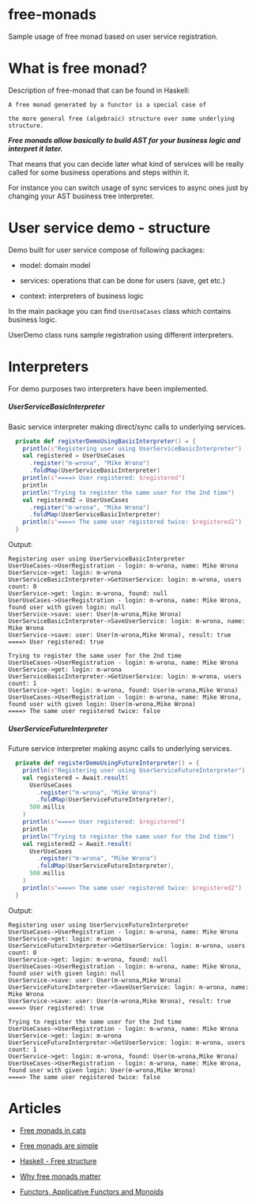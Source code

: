 # free-monads

Sample usage of free monad based on user service registration.

# What is free monad?

Description of free-monad that can be found in Haskell:

```
A free monad generated by a functor is a special case of 

the more general free (algebraic) structure over some underlying structure.
```

***Free monads allow basically to build AST for your business logic and interpret it later.***

That means that you can decide later what kind of services will be really called for some business operations and steps within it.

For instance you can switch usage of sync services to async ones just by changing your AST business tree interpreter.


# User service demo - structure

Demo built for user service compose of following packages:

* model: domain model
 
* services: operations that can be done for users (save, get etc.)

* context: interpreters of business logic

In the main package you can find `UserUseCases` class which contains business logic.

UserDemo class runs sample registration using different interpreters. 

# Interpreters

For demo purposes two interpreters have been implemented.

##### UserServiceBasicInterpreter

Basic service interpreter making direct/sync calls to underlying services.

```scala
  private def registerDemoUsingBasicInterpreter() = {
    println(s"Registering user using UserServiceBasicInterpreter")
    val registered = UserUseCases
      .register("m-wrona", "Mike Wrona")
      .foldMap(UserServiceBasicInterpreter)
    println(s"====> User registered: $registered")
    println
    println("Trying to register the same user for the 2nd time")
    val registered2 = UserUseCases
      .register("m-wrona", "Mike Wrona")
      .foldMap(UserServiceBasicInterpreter)
    println(s"====> The same user registered twice: $registered2")
  }
```

Output:

```
Registering user using UserServiceBasicInterpreter
UserUseCases->UserRegistration - login: m-wrona, name: Mike Wrona
UserService->get: login: m-wrona
UserServiceBasicInterpreter->GetUserService: login: m-wrona, users count: 0
UserService->get: login: m-wrona, found: null
UserUseCases->UserRegistration - login: m-wrona, name: Mike Wrona, found user with given login: null
UserService->save: user: User(m-wrona,Mike Wrona)
UserServiceBasicInterpreter->SaveUserService: login: m-wrona, name: Mike Wrona
UserService->save: user: User(m-wrona,Mike Wrona), result: true
====> User registered: true

Trying to register the same user for the 2nd time
UserUseCases->UserRegistration - login: m-wrona, name: Mike Wrona
UserService->get: login: m-wrona
UserServiceBasicInterpreter->GetUserService: login: m-wrona, users count: 1
UserService->get: login: m-wrona, found: User(m-wrona,Mike Wrona)
UserUseCases->UserRegistration - login: m-wrona, name: Mike Wrona, found user with given login: User(m-wrona,Mike Wrona)
====> The same user registered twice: false
```


##### UserServiceFutureInterpreter

Future service interpreter making async calls to underlying services.

```scala
  private def registerDemoUsingFutureInterpreter() = {
    println(s"Registering user using UserServiceFutureInterpreter")
    val registered = Await.result(
      UserUseCases
        .register("m-wrona", "Mike Wrona")
        .foldMap(UserServiceFutureInterpreter),
      500.millis
    )
    println(s"====> User registered: $registered")
    println
    println("Trying to register the same user for the 2nd time")
    val registered2 = Await.result(
      UserUseCases
        .register("m-wrona", "Mike Wrona")
        .foldMap(UserServiceFutureInterpreter),
      500.millis
    )
    println(s"====> The same user registered twice: $registered2")
  }
```

Output:

```
Registering user using UserServiceFutureInterpreter
UserUseCases->UserRegistration - login: m-wrona, name: Mike Wrona
UserService->get: login: m-wrona
UserServiceFutureInterpreter->GetUserService: login: m-wrona, users count: 0
UserService->get: login: m-wrona, found: null
UserUseCases->UserRegistration - login: m-wrona, name: Mike Wrona, found user with given login: null
UserService->save: user: User(m-wrona,Mike Wrona)
UserServiceFutureInterpreter->SaveUserService: login: m-wrona, name: Mike Wrona
UserService->save: user: User(m-wrona,Mike Wrona), result: true
====> User registered: true

Trying to register the same user for the 2nd time
UserUseCases->UserRegistration - login: m-wrona, name: Mike Wrona
UserService->get: login: m-wrona
UserServiceFutureInterpreter->GetUserService: login: m-wrona, users count: 1
UserService->get: login: m-wrona, found: User(m-wrona,Mike Wrona)
UserUseCases->UserRegistration - login: m-wrona, name: Mike Wrona, found user with given login: User(m-wrona,Mike Wrona)
====> The same user registered twice: false
```

# Articles

* [Free monads in cats](https://github.com/typelevel/cats/blob/master/docs/src/main/tut/freemonad.md)

* [Free monads are simple](http://underscore.io/blog/posts/2015/04/14/free-monads-are-simple.html)

* [Haskell - Free structure](https://wiki.haskell.org/Free_structure)

* [Why free monads matter](http://www.haskellforall.com/2012/06/you-could-have-invented-free-monads.html)

* [Functors, Applicative Functors and Monoids](http://learnyouahaskell.com/functors-applicative-functors-and-monoids)